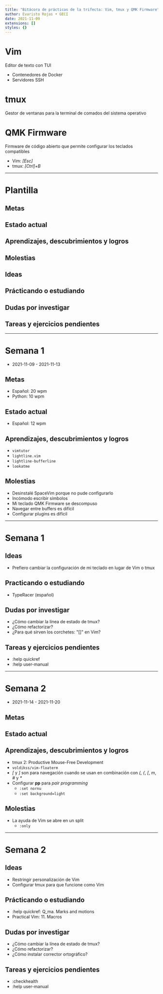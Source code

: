 ```yaml
---
title: "Bitácora de prácticas de la trifecta: Vim, tmux y QMK Firmware"
author: Evaristo Rojas • GECI
date: 2021-11-09
extensions: []
styles: {}
---
```


# Vim

Editor de texto con TUI

- Contenedores de Docker
- Servidores SSH

# tmux

Gestor de ventanas para la terminal de comados del sistema operativo

# QMK Firmware

Firmware de código abierto que permite configurar los teclados compatibles

- Vim: _[Esc]_
- tmux: _[Ctrl]+B_

---

# Plantilla

## Metas

## Estado actual

## Aprendizajes, descubrimientos y logros

## Molestias

## Ideas

## Prácticando o estudiando

## Dudas por investigar

## Tareas y ejercicios pendientes

---

# Semana 1

- 2021-11-09 - 2021-11-13

## Metas
- Español: 20 wpm
- Python: 10 wpm

## Estado actual
- Español: 12 wpm

## Aprendizajes, descubrimientos y logros
- `vimtutor`
- `lightline.vim`
- `lightline-bufferline`
- `lookatme`

## Molestias
- Desinstalé SpaceVim porque no pude configurarlo
- Incómodo escribir símbolos
- Mi teclado QMK Firmware se descompuso
- Navegar entre buffers es difícil
- Configurar plugins es difícil

---

# Semana 1

## Ideas
- Prefiero cambiar la configuración de mi teclado en lugar de Vim o tmux

## Practicando o estudiando
- TypeRacer (español)

## Dudas por investigar
- ¿Cómo cambiar la línea de estado de tmux?
- ¿Cómo refactorizar?
- ¿Para qué sirven los corchetes: "[]" en Vim?

## Tareas y ejercicios pendientes
- :help quickref
- :help user-manual

---

# Semana 2

- 2021-11-14 - 2021-11-20

## Metas

## Estado actual

## Aprendizajes, descubrimientos y logros
- tmux 2: Productive Mouse-Free Development
- `voldikss/vim-floaterm`
- _[_ y _]_ son para navegación cuando se usan en combinación con _(_, _{_, _[_, _m_, _#_ y _*_
- Configurar **pp** para _pair programming_
    - `:set nornu`
    - `:set background=light`

## Molestias
- La ayuda de Vim se abre en un split
    - `:only`

---

# Semana 2

## Ideas
- Restringir personalización de Vim
- Configurar tmux para que funcione como Vim

## Prácticando o estudiando
- :help quickref: Q_ma. Marks and motions
- Practical Vim: 11. Macros

## Dudas por investigar
- ¿Cómo cambiar la línea de estado de tmux?
- ¿Cómo refactorizar?
- ¿Cómo instalar corrector ortográfico?

## Tareas y ejercicios pendientes
- :checkhealth
- :help user-manual

